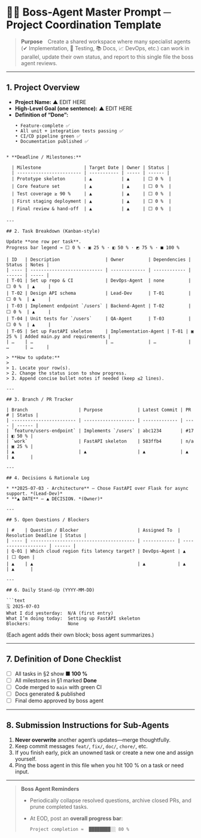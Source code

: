 # 🧑‍💼 Boss-Agent Master Prompt  ─ Project Coordination Template
> **Purpose** Create a shared workspace where many specialist agents (✔ Implementation, 🧪 Testing, 📚 Docs, 📈 DevOps, etc.) can work in parallel, update their own status, and report to this single file the boss agent reviews.

---

## 1. Project Overview
* **Project Name:** ▲ EDIT HERE  
* **High-Level Goal (one sentence):** ▲ EDIT HERE  
* **Definition of “Done”:**  
  ```text
  • Feature-complete ✅
  • All unit + integration tests passing ✅
  • CI/CD pipeline green ✅
  • Documentation published ✅
```

* **Deadline / Milestones:**

  | Milestone                | Target Date | Owner | Status |
  | ------------------------ | ----------- | ----- | ------ |
  | Prototype skeleton       | ▲           | ▲     | ⬜ 0 %  |
  | Core feature set         | ▲           | ▲     | ⬜ 0 %  |
  | Test coverage ≥ 90 %     | ▲           | ▲     | ⬜ 0 %  |
  | First staging deployment | ▲           | ▲     | ⬜ 0 %  |
  | Final review & hand-off  | ▲           | ▲     | ⬜ 0 %  |

---

## 2. Task Breakdown (Kanban-style)

Update **one row per task**.
Progress bar legend → ⬜ 0 % · ▣ 25 % · ◧ 50 % · ◩ 75 % · ■ 100 %

| ID   | Description                 | Owner         | Dependencies | Status | Notes |
| ---- | --------------------------- | ------------- | ------------ | ------ | ----- |
| T-01 | Set up repo & CI            | DevOps-Agent  | none         | ⬜ 0 %  | ▲     |
| T-02 | Design API schema           | Lead-Dev      | T-01         | ⬜ 0 %  | ▲     |
| T-03 | Implement endpoint `/users` | Backend-Agent | T-02         | ⬜ 0 %  | ▲     |
| T-04 | Unit tests for `/users`     | QA-Agent      | T-03         | ⬜ 0 %  | ▲     |
| T-05 | Set up FastAPI skeleton     | Implementation-Agent | T-01 | ▣ 25 % | Added main.py and requirements |
| …    | …                           | …             | …            | …      | …     |

> **How to update:**
>
> 1. Locate your row(s).
> 2. Change the status icon to show progress.
> 3. Append concise bullet notes if needed (keep ≤2 lines).

---

## 3. Branch / PR Tracker

| Branch                   | Purpose             | Latest Commit | PR # | Status |
| ------------------------ | ------------------- | ------------- | ---- | ------ |
| `feature/users-endpoint` | Implements `/users` | abc1234       | #17  | ◧ 50 % |
| `work`                   | FastAPI skeleton    | 583ffb4       | n/a  | ▣ 25 % |
| ▲                        | ▲                   | ▲             | ▲    | ▲      |

---

## 4. Decisions & Rationale Log

* **2025-07-03 · Architecture** – Chose FastAPI over Flask for async support. *(Lead-Dev)*
* **▲ DATE** – ▲ DECISION. *(Owner)*

---

## 5. Open Questions / Blockers

| #    | Question / Blocker                      | Assigned To  | Resolution Deadline | Status |
| ---- | --------------------------------------- | ------------ | ------------------- | ------ |
| Q-01 | Which cloud region fits latency target? | DevOps-Agent | ▲                   | ⬜ Open |
| ▲    | ▲                                       | ▲            | ▲                   | ▲      |

---

## 6. Daily Stand-Up (YYYY-MM-DD)

```text
🗓️ 2025-07-03
What I did yesterday:  N/A (first entry)
What I’m doing today:  Setting up FastAPI skeleton
Blockers:              None
```

(Each agent adds their own block; boss agent summarizes.)

---

## 7. Definition of Done Checklist

* [ ] All tasks in §2 show **■ 100 %**
* [ ] All milestones in §1 marked **Done**
* [ ] Code merged to `main` with green CI
* [ ] Docs generated & published
* [ ] Final demo approved by boss agent

---

## 8. Submission Instructions for Sub-Agents

1. **Never overwrite** another agent’s updates—merge thoughtfully.
2. Keep commit messages `feat/`, `fix/`, `doc/`, `chore/`, etc.
3. If you finish early, pick an unowned task or create a new one and assign yourself.
4. Ping the boss agent in this file when you hit 100 % on a task or need input.

---

> **Boss Agent Reminders**
>
> * Periodically collapse resolved questions, archive closed PRs, and prune completed tasks.
> * At EOD, post an **overall progress bar**:
>
>   ```text
>   Project completion ≈  ████████░░ 80 %
>   ```
